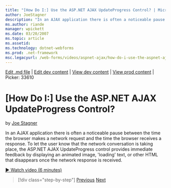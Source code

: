 ```yaml
---
title: "[How Do I:] Use the ASP.NET AJAX UpdateProgress Control? | Microsoft Docs"
author: JoeStagner
description: "In an AJAX application there is often a noticeable pause between the time the browser makes a network request and the time the browser receives a response. T..."
ms.author: riande
manager: wpickett
ms.date: 03/20/2007
ms.topic: article
ms.assetid: 
ms.technology: dotnet-webforms
ms.prod: .net-framework
msc.legacyurl: /web-forms/videos/aspnet-ajax/how-do-i-use-the-aspnet-ajax-updateprogress-control
---
```

[Edit .md file](C:\Projects\msc\dev\Msc.Www\Web.ASP\App_Data\github\web-forms\videos\aspnet-ajax\how-do-i-use-the-aspnet-ajax-updateprogress-control.md) | [Edit dev content](http://www.aspdev.net/umbraco#/content/content/edit/26587) | [View dev content](http://docs.aspdev.net/tutorials/web-forms/videos/aspnet-ajax/how-do-i-use-the-aspnet-ajax-updateprogress-control.html) | [View prod content](http://www.asp.net/web-forms/videos/aspnet-ajax/how-do-i-use-the-aspnet-ajax-updateprogress-control) | Picker: 33610

[How Do I:] Use the ASP.NET AJAX UpdateProgress Control?
====================
by [Joe Stagner](https://github.com/JoeStagner)

In an AJAX application there is often a noticeable pause between the time the browser makes a network request and the time the browser receives a response. To let the user know that the network conversation is taking place, the ASP.NET AJAX UpdateProgress control provides immediate feedback by displaying an animated image, 'loading' text, or other HTML that disappears once the network response is received.

[&#9654; Watch video (6 minutes)](https://channel9.msdn.com/Blogs/ASP-NET-Site-Videos/how-do-i-use-the-aspnet-ajax-updateprogress-control)

>[!div class="step-by-step"] [Previous](how-do-i-implement-the-incremental-page-display-pattern-using-http-get-and-post.md) [Next](how-do-i-use-the-aspnet-ajax-history-control.md)